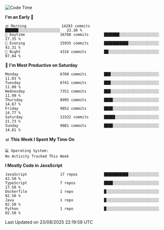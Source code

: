 <!--START_SECTION:waka-->
![Code Time](http://img.shields.io/badge/Code%20Time-3%2C498%20hrs%2059%20mins-blue)

**I'm an Early 🐤** 

```text
🌞 Morning                14283 commits       ██████░░░░░░░░░░░░░░░░░░░   23.30 % 
🌆 Daytime                16768 commits       ███████░░░░░░░░░░░░░░░░░░   27.35 % 
🌃 Evening                25935 commits       ███████████░░░░░░░░░░░░░░   42.31 % 
🌙 Night                  4316 commits        ██░░░░░░░░░░░░░░░░░░░░░░░   07.04 % 
```
📅 **I'm Most Productive on Saturday** 

```text
Monday                   6760 commits        ███░░░░░░░░░░░░░░░░░░░░░░   11.03 % 
Tuesday                  6741 commits        ███░░░░░░░░░░░░░░░░░░░░░░   11.00 % 
Wednesday                7351 commits        ███░░░░░░░░░░░░░░░░░░░░░░   11.99 % 
Thursday                 8995 commits        ████░░░░░░░░░░░░░░░░░░░░░   14.67 % 
Friday                   9052 commits        ████░░░░░░░░░░░░░░░░░░░░░   14.77 % 
Saturday                 13322 commits       █████░░░░░░░░░░░░░░░░░░░░   21.73 % 
Sunday                   9081 commits        ████░░░░░░░░░░░░░░░░░░░░░   14.81 % 
```


📊 **This Week I Spent My Time On** 

```text
💻 Operating System: 
No Activity Tracked This Week
```

**I Mostly Code in JavaScript** 

```text
JavaScript               17 repos            ███████████░░░░░░░░░░░░░░   42.50 % 
TypeScript               7 repos             ████░░░░░░░░░░░░░░░░░░░░░   17.50 % 
Dockerfile               1 repo              █░░░░░░░░░░░░░░░░░░░░░░░░   02.50 % 
Java                     1 repo              █░░░░░░░░░░░░░░░░░░░░░░░░   02.50 % 
Python                   1 repo              █░░░░░░░░░░░░░░░░░░░░░░░░   02.50 % 
```




 Last Updated on 23/08/2025 22:19:59 UTC
<!--END_SECTION:waka-->

<!--
**likaiqiang/likaiqiang** is a ✨ _special_ ✨ repository because its `README.md` (this file) appears on your GitHub profile.

Here are some ideas to get you started:

- 🔭 I’m currently working on ...
- 🌱 I’m currently learning ...
- 👯 I’m looking to collaborate on ...
- 🤔 I’m looking for help with ...
- 💬 Ask me about ...
- 📫 How to reach me: ...
- 😄 Pronouns: ...
- ⚡ Fun fact: ...
-->
